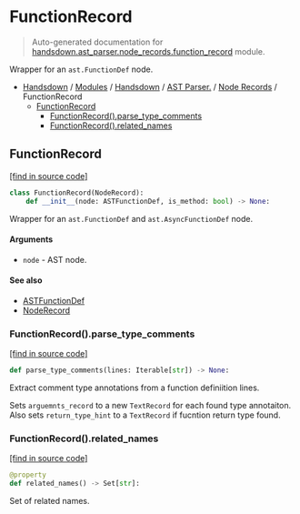 # FunctionRecord

> Auto-generated documentation for [handsdown.ast_parser.node_records.function_record](https://github.com/vemel/handsdown/blob/master/handsdown/ast_parser/node_records/function_record.py) module.

Wrapper for an `ast.FunctionDef` node.

- [Handsdown](../../../README.md#-handsdown---python-documentation-generator) / [Modules](../../../MODULES.md#modules) / [Handsdown](../../index.md#handsdown) / [AST Parser.](../index.md#ast-parser) / [Node Records](index.md#node-records) / FunctionRecord
    - [FunctionRecord](#functionrecord)
        - [FunctionRecord().parse_type_comments](#functionrecordparse_type_comments)
        - [FunctionRecord().related_names](#functionrecordrelated_names)

## FunctionRecord

[[find in source code]](https://github.com/vemel/handsdown/blob/master/handsdown/ast_parser/node_records/function_record.py#L17)

```python
class FunctionRecord(NodeRecord):
    def __init__(node: ASTFunctionDef, is_method: bool) -> None:
```

Wrapper for an `ast.FunctionDef` and `ast.AsyncFunctionDef` node.

#### Arguments

- `node` - AST node.

#### See also

- [ASTFunctionDef](../type_defs.md#astfunctiondef)
- [NodeRecord](node_record.md#noderecord)

### FunctionRecord().parse_type_comments

[[find in source code]](https://github.com/vemel/handsdown/blob/master/handsdown/ast_parser/node_records/function_record.py#L99)

```python
def parse_type_comments(lines: Iterable[str]) -> None:
```

Extract comment type annotations from a function definiition lines.

Sets `arguemnts_record` to a new `TextRecord` for each found type annotaiton.
Also sets `return_type_hint` to a `TextRecord` if fucntion return type found.

### FunctionRecord().related_names

[[find in source code]](https://github.com/vemel/handsdown/blob/master/handsdown/ast_parser/node_records/function_record.py#L42)

```python
@property
def related_names() -> Set[str]:
```

Set of related names.
